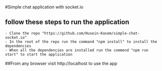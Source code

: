 #Simple chat application with socket.io

## follow these steps to run the application

    - Clone the repo "https://github.com/Husein-Kasem/simple-chat-socket.io"
    - In the root of the repo run the command "npm install" to install the dependencies
    - When all the dependencies are installed run the commend "npm run start" to start the application

##From any browser visit http://localhost to use the app

